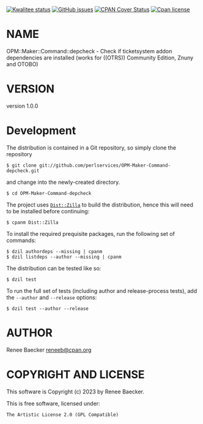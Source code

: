 [![Kwalitee status](https://cpants.cpanauthors.org/dist/OPM-Maker-Command-depcheck.png)](https://cpants.cpanauthors.org/dist/OPM-Maker-Command-depcheck)
[![GitHub issues](https://img.shields.io/github/issues/perlservices/OPM-Maker-Command-depcheck.svg)](https://github.com/perlservices/OPM-Maker-Command-depcheck/issues)
[![CPAN Cover Status](https://cpancoverbadge.perl-services.de/OPM-Maker-Command-depcheck-1.0.0)](https://cpancoverbadge.perl-services.de/OPM-Maker-Command-depcheck-1.0.0)
[![Cpan license](https://img.shields.io/cpan/l/OPM-Maker-Command-depcheck.svg)](https://metacpan.org/release/OPM-Maker-Command-depcheck)

# NAME

OPM::Maker::Command::depcheck - Check if ticketsystem addon dependencies are installed (works for ((OTRS)) Community Edition, Znuny and OTOBO)

# VERSION

version 1.0.0



# Development

The distribution is contained in a Git repository, so simply clone the
repository

```
$ git clone git://github.com/perlservices/OPM-Maker-Command-depcheck.git
```

and change into the newly-created directory.

```
$ cd OPM-Maker-Command-depcheck
```

The project uses [`Dist::Zilla`](https://metacpan.org/pod/Dist::Zilla) to
build the distribution, hence this will need to be installed before
continuing:

```
$ cpanm Dist::Zilla
```

To install the required prequisite packages, run the following set of
commands:

```
$ dzil authordeps --missing | cpanm
$ dzil listdeps --author --missing | cpanm
```

The distribution can be tested like so:

```
$ dzil test
```

To run the full set of tests (including author and release-process tests),
add the `--author` and `--release` options:

```
$ dzil test --author --release
```

# AUTHOR

Renee Baecker <reneeb@cpan.org>

# COPYRIGHT AND LICENSE

This software is Copyright (c) 2023 by Renee Baecker.

This is free software, licensed under:

```
The Artistic License 2.0 (GPL Compatible)
```
